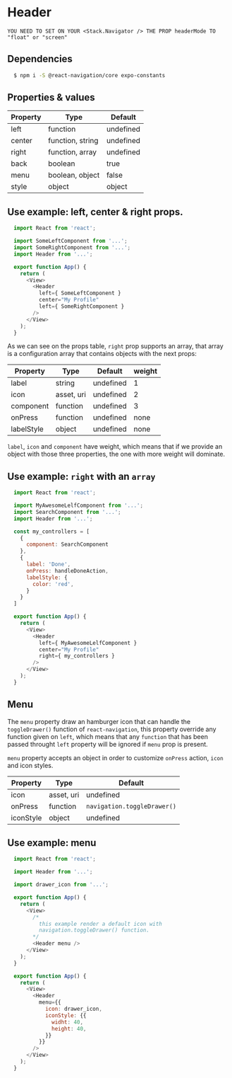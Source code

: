 # Header
```
YOU NEED TO SET ON YOUR <Stack.Navigator /> THE PROP headerMode TO "float" or "screen"
```
## Dependencies
```bash
  $ npm i -S @react-navigation/core expo-constants
```

## Properties & values
Property     |      Type            | Default    
------------ | -------------------- | ----------
left         | function             | undefined 
center       | function, string     | undefined 
right        | function, array      | undefined 
back         | boolean              | true      
menu         | boolean, object      | false     
style        | object               | object    

## Use example: left, center & right props.
```javascript
  import React from 'react';

  import SomeLeftComponent from '...';
  import SomeRightComponent from '...';
  import Header from '...';

  export function App() {
    return (
      <View>
        <Header
          left={ SomeLeftComponent }
          center="My Profile"
          left={ SomeRightComponent }
        />
      </View>
    );
  }
```

As we can see on the props table, `right` prop supports an array, that array is a configuration array that contains objects with the next props:

Property     | Type                 | Default   | weight |
------------ | -------------------- | ----------| ------ |
label        | string               | undefined | 1      |
icon         | asset, uri           | undefined | 2      |
component    | function             | undefined | 3      |
onPress      | function             | undefined | none   |
labelStyle   | object               | undefined | none   |

`label`, `icon` and `component` have weight, which means that if we provide an object with those three properties, the one with more weight will dominate.

## Use example: `right` with an `array`
```javascript
  import React from 'react';

  import MyAwesomeLelfComponent from '...';
  import SearchComponent from '...';
  import Header from '...';

  const my_controllers = [
    {
      component: SearchComponent
    },
    {
      label: 'Done',
      onPress: handleDoneAction,
      labelStyle: {
        color: 'red',
      }
    }
  ]

  export function App() {
    return (
      <View>
        <Header
          left={ MyAwesomeLelfComponent }
          center="My Profile"
          right={ my_controllers }
        />
      </View>
    );
  }
```

## Menu
The `menu` property draw an hamburger icon that can handle the `toggleDrawer()` function of `react-navigation`, this property override any function given on `left`, which means that any `function` that has been passed throught `left` property will be ignored if `menu` prop is present.

`menu` property accepts an object in order to customize `onPress` action, `icon` and icon styles.

Property     | Type                 | Default                     |
------------ | -------------------- | --------------------------- |
icon         | asset, uri           | undefined                   |
onPress      | function             | `navigation.toggleDrawer()` |
iconStyle    | object               | undefined                   |

## Use example: menu
```javascript
  import React from 'react';

  import Header from '...';

  import drawer_icon from '...';

  export function App() {
    return (
      <View>
        /* 
          this example render a default icon with 
          navigation.toggleDrawer() function.
        */
        <Header menu />
      </View>
    );
  }

  export function App() {
    return (
      <View>
        <Header
          menu={{
            icon: drawer_icon,
            iconStyle: {{
              widht: 40,
              height: 40,
            }}
          }}
        />
      </View>
    );
  }
```